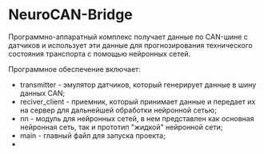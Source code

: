 # NeuroCAN-Bridge
Программно-аппаратный комплекс получает данные по CAN-шине с датчиков и использует эти данные для прогнозирования технического состояния транспорта с помощью нейронных сетей.

Программное обеспечение включает:
  - transmitter - эмулятор датчиков, который генерирует данные в шину данных CAN;
  - reciver_client - приемник, который принимает данные и передает их на сервер для дальнейшей обработки нейронной сетью;
  - nn - модуль для нейронных сетей, в нем представлен как основная нейронная сеть, так и прототип "жидкой" нейронной сети;
  - main - главный файл для запуска проекта;
  - 
